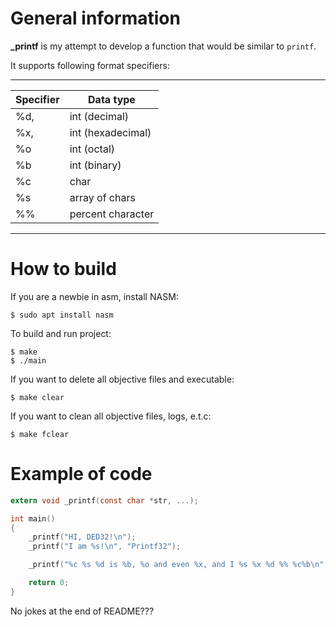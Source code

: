 # General information

**_printf** is my attempt to develop a function that would be similar to `printf`.

It supports following format specifiers:

---------------------------------
| Specifier | Data type         |
|-----------|-------------------|
| %d,       | int (decimal)     |
| %x,       | int (hexadecimal) |
| %o        | int (octal)       |
| %b        | int (binary)      |
| %c        | char              |
| %s        | array of chars    |
| %%        | percent character |
---------------------------------

# How to build

If you are a newbie in asm, install NASM:
```
$ sudo apt install nasm
```

To build and run project:
```
$ make
$ ./main
```

If you want to delete all objective files and executable:
```
$ make clear
```

If you want to clean all objective files, logs, e.t.c:
```
$ make fclear
```

# Example of code

``` C
extern void _printf(const char *str, ...);

int main()
{
    _printf("HI, DED32!\n");
    _printf("I am %s!\n", "Printf32");

    _printf("%c %s %d is %b, %o and even %x, and I %s %x %d %% %c%b\n", 'I', "exactly know that", 3802, 3802, 3802, 3802, "love", 3802, 100, 33, 127);

    return 0;
}
```

No jokes at the end of README???
